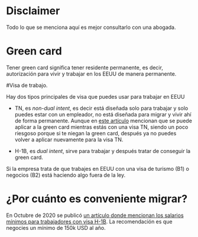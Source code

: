 # Disclaimer
Todo lo que se menciona aquí es mejor consultarlo con una abogada.

# Green card
Tener green card significa tener residente permanente, es decir, autorización para vivir y trabajar en los EEUU de 
manera permanente.

#Visa de trabajo.

Hay dos tipos principales de visa que puedes usar para trabajar en EEUU
- TN, es _non-dual intent_, es decir está diseñada solo para trabajar y solo puedes estar con un empleador, 
no está diseñada para migrar y vivir ahí de forma permanente. Aunque en [este artículo](https://www.immi-usa.com/tn-visa-to-green-card/) 
mencionan que se puede aplicar a la green card mientras estás con una visa TN, siendo un poco riesgoso porque si te 
niegan la green card, después ya no puedes volver a aplicar nuevamente para la visa TN. 

- H-1B, es _dual intent_, sirve para trabajar y después tratar de conseguir la green card.

Si la empresa trata de que trabajes en EEUU con una visa de turismo (B1) o negocios (B2) está haciendo algo fuera de 
la ley. 

# ¿Por cuánto es conveniente migrar?

En Octubre de 2020 se publicó [un artículo donde mencionan los salarios mínimos para trabajadores con visa H-1B](https://news.efinancialcareers.com/us-en/3004591/h1b-visas-finance-tech-minimum-pay).
La recomendación es que negocies un mínimo de 150k  USD al año.